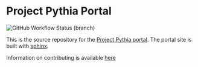 # Project Pythia Portal

![GitHub Workflow Status (branch)](https://img.shields.io/github/workflow/status/NCAR/pythia-portal/deploy-site/main?logo=github&style=for-the-badge)

This is the source repository for the [Project Pythia portal](https://projectpythia.github.io).
The portal site is built with [sphinx](https://www.sphinx-doc.org/).

Information on contributing is available [here](CONTRIBUTING.md)
